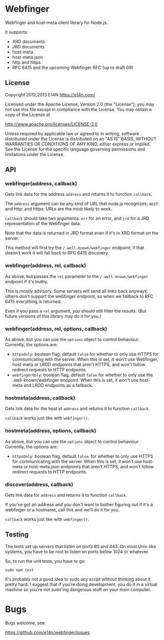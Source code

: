 # Webfinger

Webfinger and host-meta client library for Node.js.

It supports:

* XRD documents
* JRD documents
* host-meta
* host-meta.json
* http and https
* RFC 6415 and the upcoming Webfinger RFC (up to draft 09)

## License

Copyright 2012,2013 E14N https://e14n.com/

Licensed under the Apache License, Version 2.0 (the "License");
you may not use this file except in compliance with the License.
You may obtain a copy of the License at

http://www.apache.org/licenses/LICENSE-2.0

Unless required by applicable law or agreed to in writing, software
distributed under the License is distributed on an "AS IS" BASIS,
WITHOUT WARRANTIES OR CONDITIONS OF ANY KIND, either express or implied.
See the License for the specific language governing permissions and
limitations under the License.

## API

### webfinger(address, callback)

Gets link data for the address `address` and returns it to function `callback`.

The `address` argument can be any kind of URL that node.js recognizes;
acct: and http: and https: URLs are the most likely to work.

`callback` should take two arguments: `err` for an error, and `jrd`
for a JRD representation of the Webfinger data.

Note that the data is returned in JRD format even if it's in XRD
format on the server.

This method will first try the `/.well-known/webfinger` endpoint; if
that doesn't work it will fall back to RFC 6415 discovery.

### webfinger(address, rel, callback)

As above, but passes the `rel` parameter to the
`/.well-known/webfinger` endpoint if it's truthy.

This is mostly advisory. Some servers will send all links back
anyways; others don't support the webfinger endpoint, so when we
fallback to RFC 6415 everything is returned.

Even if you pass a `rel` argument, you should still filter the
results. (But future versions of this library may do it for you.)

### webfinger(address, rel, options, callback)

As above, but you can use the `options` object to control
behaviour. Currently, the options are:

* `httpsOnly`: boolean flag, default `false` for whether to only use
  HTTPS for communicating with the server. When this is set, it won't
  use Webfinger, host-meta or LRDD endpoints that aren't HTTPS, and won't
  follow redirect requests to HTTP endpoints.
* `webfingerOnly`: boolean flag, default `false` for whether to only use
  the .well-known/webfinger endpoint. When this is set, it won't
  use host-meta and LRDD endpoints as a fallback.

### hostmeta(address, callback)

Gets link data for the host at `address` and returns it to function `callback`.

`callback` works just like with `webfinger()`.

### hostmeta(address, options, callback)

As above, but you can use the `options` object to control
behaviour. Currently, the options are:

* `httpsOnly`: boolean flag, default `false`, for whether to only use
  HTTPS for communicating with the server. When this is set, it won't
  use host-meta or host-meta.json endpoints that aren't HTTPS, and won't
  follow redirect requests to HTTP endpoints.

### discover(address, callback)

Gets link data for `address` and returns it to function `callback`.

If you've got an address and you don't want to bother figuring out if it's a 
webfinger or a hostname, call this and we'll do it for you.

`callback` works just like with `webfinger()`.

## Testing

The tests set up servers that listen on ports 80 and 443. On most
Unix-like systems, you have to be root to listen on ports below 1024 or whatever.

So, to run the unit tests, you have to go:

    sudo npm test

It's probably not a good idea to sudo any script without thinking
about it pretty hard. I suggest that if you're doing development, you
do it in a virtual machine so you're not sudo'ing dangerous stuff on
your main computer.

# Bugs

Bugs welcome, see:

 https://github.com/e14n/webfinger/issues
